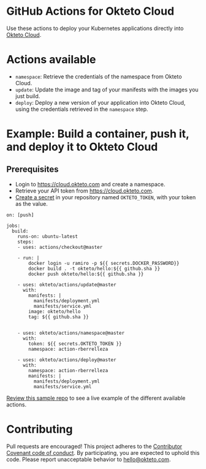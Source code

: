 # GitHub Actions for Okteto Cloud

Use these actions to deploy your Kubernetes applications directly into [Okteto Cloud](https://cloud.okteto.com).

# Actions available

- `namespace`: Retrieve the credentials of the namespace from Okteto Cloud.
- `update`: Update the image and tag of your manifests with the images you just build.
- `deploy`: Deploy a new version of your application into Okteto Cloud, using the credentials retrieved in the `namespace` step.

# Example: Build a container, push it, and deploy it to Okteto Cloud

## Prerequisites

- Login to https://cloud.okteto.com and create a namespace.
- Retrieve your API token from https://cloud.okteto.com.
- [Create a secret](https://help.github.com/en/github/automating-your-workflow-with-github-actions/virtual-environments-for-github-actions#creating-and-using-secrets-encrypted-variables) in your repository named `OKTETO_TOKEN`, with your token as the value.

```
on: [push]

jobs:
  build:
    runs-on: ubuntu-latest
    steps:
    - uses: actions/checkout@master
    
    - run: |
        docker login -u ramiro -p ${{ secrets.DOCKER_PASSWORD}}
        docker build . -t okteto/hello:${{ github.sha }}
        docker push okteto/hello:${{ github.sha }}
      
    - uses: okteto/actions/update@master
      with:
        manifests: |
          manifests/deployment.yml
          manifests/service.yml
        image: okteto/hello
        tag: ${{ github.sha }}
        

    - uses: okteto/actions/namespace@master
      with:
        token: ${{ secrets.OKTETO_TOKEN }}
        namespace: action-rberrelleza
        
    - uses: okteto/actions/deploy@master
      with:
        namespace: action-rberrelleza
        manifests: |
          manifests/deployment.yml
          manifests/service.yml
```

[Review this sample repo](https://github.com/rberrelleza/actions-test) to see a live example of the different available actions.

# Contributing

Pull requests are encouraged! This project adheres to the [Contributor Covenant code of conduct](code-of-conduct.md). By participating, you are expected to uphold this code. Please report unacceptable behavior to hello@okteto.com.
